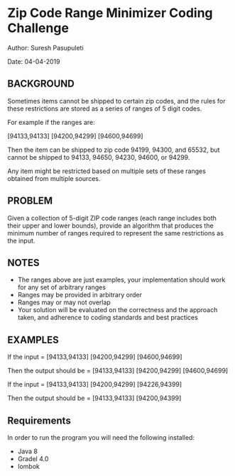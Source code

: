 <h1>Zip Code Range Minimizer Coding Challenge</h1>
<p>Author: Suresh Pasupuleti</p>
<p>Date: 04-04-2019</p>

<h2>BACKGROUND</h2>
<p>Sometimes items cannot be shipped to certain zip codes, and the rules for these restrictions are stored as a series of ranges of 5 digit codes.
<p>For example if the ranges are:</p>
<p>[94133,94133] [94200,94299] [94600,94699]</p>
<p>Then the item can be shipped to zip code 94199, 94300, and 65532, but cannot be shipped to 94133, 94650, 94230, 94600, or 94299.</p>
<p>Any item might be restricted based on multiple sets of these ranges obtained from multiple sources.</p>

<h2>PROBLEM</h2>
<p>Given a collection of 5-digit ZIP code ranges (each range includes both their upper and lower bounds), provide an algorithm that produces the minimum number of ranges required to represent the same restrictions as the input.</p>

<h2>NOTES</h2>
<ul>
  <li>The ranges above are just examples, your implementation should work for any set of arbitrary ranges</li>
  <li>Ranges may be provided in arbitrary order</li>
  <li>Ranges may or may not overlap</li>
  <li>Your solution will be evaluated on the correctness and the approach taken, and adherence to coding standards and best practices</li>
</ul>
<h2>EXAMPLES</h2>
<p>If the input = [94133,94133] [94200,94299] [94600,94699] </p>
<p>Then the output should be = [94133,94133] [94200,94299] [94600,94699]</p>
<p>If the input = [94133,94133] [94200,94299] [94226,94399] </p>
<p>Then the output should be = [94133,94133] [94200,94399]</p>

<h2>Requirements</h2>
<p>In order to run the program you will need the following installed:</p>
<ul>
  <li>Java 8</li>
  <li>Gradel 4.0</li>
  <li>lombok</li>  
</ul>

